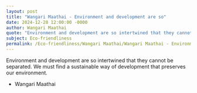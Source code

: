 ```yaml
---
layout: post
title: "Wangari Maathai - Environment and development are so"
date: 2024-12-28 12:00:00 -0000
author: Wangari Maathai
quote: "Environment and development are so intertwined that they cannot be separated. We must find a sustainable way of development that preserves our environment."
subject: Eco-friendliness
permalink: /Eco-friendliness/Wangari Maathai/Wangari Maathai - Environment and development are so
---
```


Environment and development are so intertwined that they cannot be separated. We must find a sustainable way of development that preserves our environment.

- Wangari Maathai
